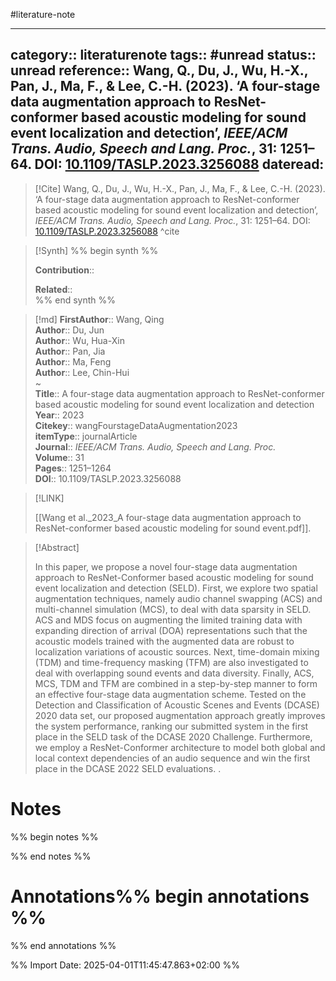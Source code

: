 #literature-note 

---
category:: literaturenote
tags:: #unread 
status:: unread 
reference:: Wang, Q., Du, J., Wu, H.-X., Pan, J., Ma, F., & Lee, C.-H. (2023). ‘A four-stage data augmentation approach to ResNet-conformer based acoustic modeling for sound event localization and detection’, _IEEE/ACM Trans. Audio, Speech and Lang. Proc._, 31: 1251–64. DOI: [10.1109/TASLP.2023.3256088](https://doi.org/10.1109/TASLP.2023.3256088)
dateread:
---

> [!Cite]
> Wang, Q., Du, J., Wu, H.-X., Pan, J., Ma, F., & Lee, C.-H. (2023). ‘A four-stage data augmentation approach to ResNet-conformer based acoustic modeling for sound event localization and detection’, _IEEE/ACM Trans. Audio, Speech and Lang. Proc._, 31: 1251–64. DOI: [10.1109/TASLP.2023.3256088](https://doi.org/10.1109/TASLP.2023.3256088)
^cite

>[!Synth]
>%% begin synth %%
>
>**Contribution**:: 
>
>**Related**::  
>%% end synth %%

>[!md]
> **FirstAuthor**:: Wang, Qing  
> **Author**:: Du, Jun  
> **Author**:: Wu, Hua-Xin  
> **Author**:: Pan, Jia  
> **Author**:: Ma, Feng  
> **Author**:: Lee, Chin-Hui  
~    
> **Title**:: A four-stage data augmentation approach to ResNet-conformer based acoustic modeling for sound event localization and detection  
> **Year**:: 2023   
> **Citekey**:: wangFourstageDataAugmentation2023  
> **itemType**:: journalArticle  
> **Journal**:: *IEEE/ACM Trans. Audio, Speech and Lang. Proc.*  
> **Volume**:: 31   
> **Pages**:: 1251–1264  
> **DOI**:: 10.1109/TASLP.2023.3256088    

> [!LINK] 
>
> [[Wang et al._2023_A four-stage data augmentation approach to ResNet-conformer based acoustic modeling for sound event.pdf]].

> [!Abstract]
>
> In this paper, we propose a novel four-stage data augmentation approach to ResNet-Conformer based acoustic modeling for sound event localization and detection (SELD). First, we explore two spatial augmentation techniques, namely audio channel swapping (ACS) and multi-channel simulation (MCS), to deal with data sparsity in SELD. ACS and MDS focus on augmenting the limited training data with expanding direction of arrival (DOA) representations such that the acoustic models trained with the augmented data are robust to localization variations of acoustic sources. Next, time-domain mixing (TDM) and time-frequency masking (TFM) are also investigated to deal with overlapping sound events and data diversity. Finally, ACS, MCS, TDM and TFM are combined in a step-by-step manner to form an effective four-stage data augmentation scheme. Tested on the Detection and Classification of Acoustic Scenes and Events (DCASE) 2020 data set, our proposed augmentation approach greatly improves the system performance, ranking our submitted system in the first place in the SELD task of the DCASE 2020 Challenge. Furthermore, we employ a ResNet-Conformer architecture to model both global and local context dependencies of an audio sequence and win the first place in the DCASE 2022 SELD evaluations.
>.
> 
# Notes

%% begin notes %%

%% end notes %%


# Annotations%% begin annotations %%


%% end annotations %%









%% Import Date: 2025-04-01T11:45:47.863+02:00 %%
